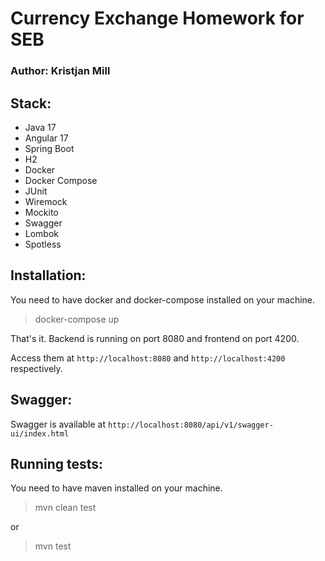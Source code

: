 # Currency Exchange Homework for SEB

### Author: Kristjan Mill

## Stack:
- Java 17
- Angular 17
- Spring Boot
- H2
- Docker
- Docker Compose
- JUnit
- Wiremock
- Mockito
- Swagger
- Lombok
- Spotless


## Installation:
You need to have docker and docker-compose installed on your machine.
> docker-compose up

That's it. Backend is running on port 8080 and frontend on port 4200.

Access them at `http://localhost:8080` and `http://localhost:4200` respectively.

## Swagger:
Swagger is available at `http://localhost:8080/api/v1/swagger-ui/index.html`

## Running tests:
You need to have maven installed on your machine.
> mvn clean test

or
> mvn test

